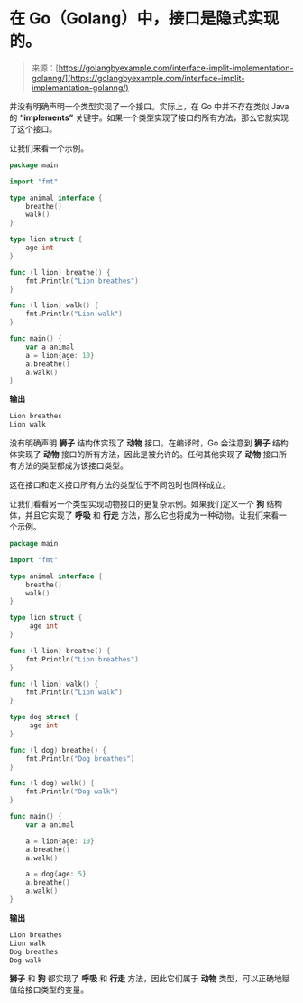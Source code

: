 <!--yml

分类：未分类

日期：2024-10-13 06:22:31

-->

# 在 Go（Golang）中，接口是隐式实现的。

> 来源：[https://golangbyexample.com/interface-implit-implementation-golanng/](https://golangbyexample.com/interface-implit-implementation-golanng/)

并没有明确声明一个类型实现了一个接口。实际上，在 Go 中并不存在类似 Java 的 **“implements”** 关键字。如果一个类型实现了接口的所有方法，那么它就实现了这个接口。

让我们来看一个示例。

```go
package main

import "fmt"

type animal interface {
    breathe()
    walk()
}

type lion struct {
    age int
}

func (l lion) breathe() {
    fmt.Println("Lion breathes")
}

func (l lion) walk() {
    fmt.Println("Lion walk")
}

func main() {
    var a animal
    a = lion{age: 10}
    a.breathe()
    a.walk()
}
```

**输出**

```go
Lion breathes
Lion walk
```

没有明确声明 **狮子** 结构体实现了 **动物** 接口。在编译时，Go 会注意到 **狮子** 结构体实现了 **动物** 接口的所有方法，因此是被允许的。任何其他实现了 **动物** 接口所有方法的类型都成为该接口类型。

这在接口和定义接口所有方法的类型位于不同包时也同样成立。

让我们看看另一个类型实现动物接口的更复杂示例。如果我们定义一个 **狗** 结构体，并且它实现了 **呼吸** 和 **行走** 方法，那么它也将成为一种动物。让我们来看一个示例。

```go
package main

import "fmt"

type animal interface {
    breathe()
    walk()
}

type lion struct {
     age int
}

func (l lion) breathe() {
    fmt.Println("Lion breathes")
}

func (l lion) walk() {
    fmt.Println("Lion walk")
}

type dog struct {
     age int
}

func (l dog) breathe() {
    fmt.Println("Dog breathes")
}

func (l dog) walk() {
    fmt.Println("Dog walk")
}

func main() {
    var a animal

    a = lion{age: 10}
    a.breathe()
    a.walk()

    a = dog{age: 5}
    a.breathe()
    a.walk()
}
```

**输出**

```go
Lion breathes
Lion walk
Dog breathes
Dog walk
```

**狮子** 和 **狗** 都实现了 **呼吸** 和 **行走** 方法，因此它们属于 **动物** 类型，可以正确地赋值给接口类型的变量。
